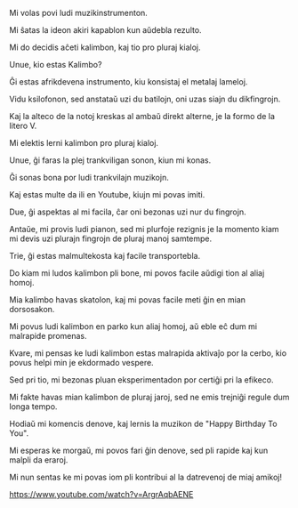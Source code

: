 Mi volas povi ludi muzikinstrumenton.

Mi ŝatas la ideon akiri kapablon kun aŭdebla rezulto.

Mi do decidis aĉeti kalimbon, kaj tio pro pluraj kialoj.

Unue, kio estas Kalimbo?

Ĝi estas afrikdevena instrumento, kiu konsistaj el metalaj lameloj.

Vidu ksilofonon, sed anstataŭ uzi du batilojn, oni uzas siajn du dikfingrojn.

Kaj la alteco de la notoj kreskas al ambaŭ direkt alterne, je la formo de la litero V.

Mi elektis lerni kalimbon pro pluraj kialoj.

Unue, ĝi faras la plej trankviligan sonon, kiun mi konas.

Ĝi sonas bona por ludi trankvilajn muzikojn.

Kaj estas multe da ili en Youtube, kiujn mi povas imiti.

Due, ĝi aspektas al mi facila, ĉar oni bezonas uzi nur du fingrojn.

Antaŭe, mi provis ludi pianon, sed mi plurfoje rezignis je la momento kiam mi devis uzi plurajn fingrojn de pluraj manoj samtempe.

Trie, ĝi estas malmultekosta kaj facile transportebla.

Do kiam mi ludos kalimbon pli bone, mi povos facile aŭdigi tion al aliaj homoj.

Mia kalimbo havas skatolon, kaj mi povas facile meti ĝin en mian dorsosakon.

Mi povus ludi kalimbon en parko kun aliaj homoj, aŭ eble eĉ dum mi malrapide promenas.

Kvare, mi pensas ke ludi kalimbon estas malrapida aktivaĵo por la cerbo, kio povus helpi min je ekdormado vespere.

Sed pri tio, mi bezonas pluan eksperimentadon por certiĝi pri la efikeco.

Mi fakte havas mian kalimbon de pluraj jaroj, sed ne emis trejniĝi regule dum longa tempo.

Hodiaŭ mi komencis denove, kaj lernis la muzikon de "Happy Birthday To You".

Mi esperas ke morgaŭ, mi povos fari ĝin denove, sed pli rapide kaj kun malpli da eraroj.

Mi nun sentas ke mi povas iom pli kontribui al la datrevenoj de miaj amikoj!

https://www.youtube.com/watch?v=ArgrAqbAENE
